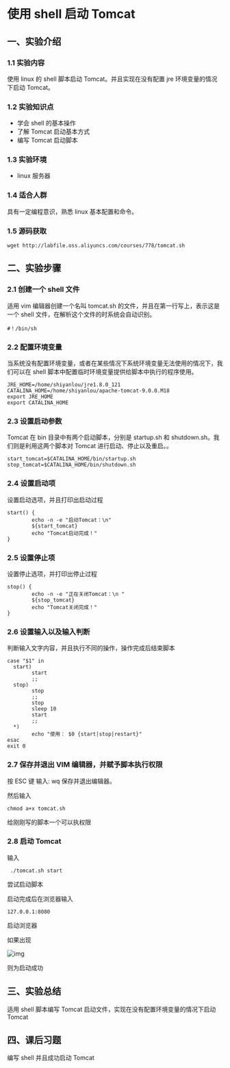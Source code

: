 # 使用 shell 启动 Tomcat

## 一、实验介绍

### 1.1 实验内容

使用 linux 的 shell 脚本启动 Tomcat。并且实现在没有配置 jre 环境变量的情况下启动 Tomcat。

### 1.2 实验知识点

- 学会 shell 的基本操作
- 了解 Tomcat 启动基本方式
- 编写 Tomcat 启动脚本

### 1.3 实验环境

- linux 服务器

### 1.4 适合人群

具有一定编程意识，熟悉 linux 基本配置和命令。

### 1.5 源码获取

```
wget http://labfile.oss.aliyuncs.com/courses/778/tomcat.sh

```

## 二、实验步骤

### 2.1 创建一个 shell 文件

适用 vim 编辑器创建一个名叫 tomcat.sh 的文件，并且在第一行写上，表示这是一个 shell 文件，在解析这个文件的时系统会自动识别。

```
#！/bin/sh

```

### 2.2 配置环境变量

当系统没有配置环境变量，或者在某些情况下系统环境变量无法使用的情况下，我们可以在 shell 脚本中配置临时环境变量提供给脚本中执行的程序使用。

```
JRE_HOME=/home/shiyanlou/jre1.8.0_121
CATALINA_HOME=/home/shiyanlou/apache-tomcat-9.0.0.M18
export JRE_HOME
export CATALINA_HOME

```

### 2.3 设置启动参数

Tomcat 在 bin 目录中有两个启动脚本，分别是 startup.sh 和 shutdown.sh。我们则是利用这两个脚本对 Tomcat 进行启动、停止以及重启。。

```
start_tomcat=$CATALINA_HOME/bin/startup.sh
stop_tomcat=$CATALINA_HOME/bin/shutdown.sh

```

### 2.4 设置启动项

设置启动选项，并且打印出启动过程

```
start() {
        echo -n -e "启动Tomcat：\n"
        ${start_tomcat}
        echo "Tomcat启动完成！"
}

```

### 2.5 设置停止项

设置停止选项，并打印出停止过程

```
stop() {
        echo -n -e "正在关闭Tomcat：\n "
        ${stop_tomcat}
        echo "Tomcat关闭完成！"
}

```

### 2.6 设置输入以及输入判断

判断输入文字内容，并且执行不同的操作，操作完成后结束脚本

```
case "$1" in
  start)
        start
        ;;
  stop)
        stop
        ;;
        stop
        sleep 10
        start
        ;;
  *)
        echo "使用： $0 {start|stop|restart}"
esac
exit 0

```

### 2.7 保存并退出 VIM 编辑器，并赋予脚本执行权限

按 ESC 键 输入: wq 保存并退出编辑器。

然后输入

```
chmod a+x tomcat.sh

```

给刚刚写的脚本一个可以执权限

### 2.8 启动 Tomcat

输入

```
 ./tomcat.sh start

```

尝试启动脚本

启动完成后在浏览器输入

```
127.0.0.1:8080

```

启动浏览器

如果出现

![img](https://dn-anything-about-doc.qbox.me/document-uid25031labid2635timestamp1488980287572.png/wm)

则为启动成功

## 三、实验总结

适用 shell 脚本编写 Tomcat 启动文件，实现在没有配置环境变量的情况下启动 Tomcat

## 四、课后习题

编写 shell 并且成功启动 Tomcat